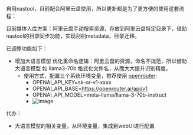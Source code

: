自用nastool，目前配合阿里云盘使用，所以更新都是为了更方便的使用这套流程：

目前媒体入库方案：阿里云盘手动搜索资源，存放到阿里云盘特定目录下，借助nastool的目录同步功能，实现刮削metadata，目录迁移。

已调整功能如下：
+ 增加大语言模型 优化重命名逻辑：阿里云盘的资源，命名不规范，所以借助 大语言模型 如 llama3-70b 格式化文件名，从而大大提升识别精度。
  + 使用方式，配置三个系统环境变量，推荐使用 [openrouter](https://openrouter.ai/models):
      - OPENAI_API_KEY=sk-or-v1-xxxx
      - OPENAI_API_BASE=https://openrouter.ai/api/v1        
      - OPENAI_API_MODEL=meta-llama/llama-3-70b-instruct
      - ![image](https://github.com/escapeWu/nas-tools/assets/159442095/1a39028f-ed3e-4b7a-9b1e-c507186a05c3)


代办：
+ 大语言模型的相关变量，从环境变量，集成到webUI进行配置

